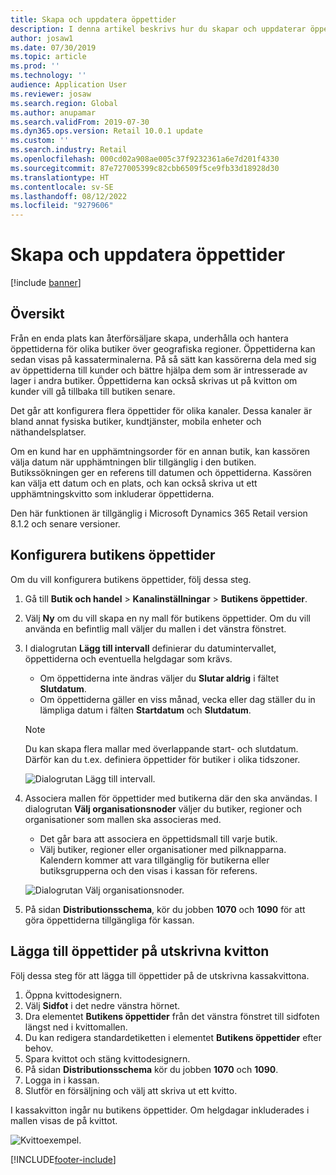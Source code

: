 ```yaml
---
title: Skapa och uppdatera öppettider
description: I denna artikel beskrivs hur du skapar och uppdaterar öppettider i Commerce Headquarters.
author: josaw1
ms.date: 07/30/2019
ms.topic: article
ms.prod: ''
ms.technology: ''
audience: Application User
ms.reviewer: josaw
ms.search.region: Global
ms.author: anupamar
ms.search.validFrom: 2019-07-30
ms.dyn365.ops.version: Retail 10.0.1 update
ms.custom: ''
ms.search.industry: Retail
ms.openlocfilehash: 000cd02a908ae005c37f9232361a6e7d201f4330
ms.sourcegitcommit: 87e727005399c82cbb6509f5ce9fb33d18928d30
ms.translationtype: HT
ms.contentlocale: sv-SE
ms.lasthandoff: 08/12/2022
ms.locfileid: "9279606"
---
```

# <a name="create-and-update-store-hours"></a>Skapa och uppdatera öppettider

[!include [banner](../../includes/banner.md)]

## <a name="overview"></a>Översikt

Från en enda plats kan återförsäljare skapa, underhålla och hantera öppettiderna för olika butiker över geografiska regioner. Öppettiderna kan sedan visas på kassaterminalerna. På så sätt kan kassörerna dela med sig av öppettiderna till kunder och bättre hjälpa dem som är intresserade av lager i andra butiker. Öppettiderna kan också skrivas ut på kvitton om kunder vill gå tillbaka till butiken senare.

Det går att konfigurera flera öppettider för olika kanaler. Dessa kanaler är bland annat fysiska butiker, kundtjänster, mobila enheter och näthandelsplatser.

Om en kund har en upphämtningsorder för en annan butik, kan kassören välja datum när upphämtningen blir tillgänglig i den butiken. Butikssökningen ger en referens till datumen och öppettiderna. Kassören kan välja ett datum och en plats, och kan också skriva ut ett upphämtningskvitto som inkluderar öppettiderna.

Den här funktionen är tillgänglig i Microsoft Dynamics 365 Retail version 8.1.2 och senare versioner.

## <a name="configure-store-hours"></a>Konfigurera butikens öppettider

Om du vill konfigurera butikens öppettider, följ dessa steg.

1. Gå till **Butik och handel** \> **Kanalinställningar** \> **Butikens öppettider**.
2. Välj **Ny** om du vill skapa en ny mall för butikens öppettider. Om du vill använda en befintlig mall väljer du mallen i det vänstra fönstret.
3. I dialogrutan **Lägg till intervall** definierar du datumintervallet, öppettiderna och eventuella helgdagar som krävs.

    - Om öppettiderna inte ändras väljer du **Slutar aldrig** i fältet **Slutdatum**.
    - Om öppettiderna gäller en viss månad, vecka eller dag ställer du in lämpliga datum i fälten **Startdatum** och **Slutdatum**.

    > [!NOTE]
    > Du kan skapa flera mallar med överlappande start- och slutdatum. Därför kan du t.ex. definiera öppettider för butiker i olika tidszoner.

    ![Dialogrutan Lägg till intervall.](../dev-itpro/media/Storehours1.png "Dialogrutan Lägg till intervall")

4. Associera mallen för öppettider med butikerna där den ska användas. I dialogrutan **Välj organisationsnoder** väljer du butiker, regioner och organisationer som mallen ska associeras med.

    - Det går bara att associera en öppettidsmall till varje butik.
    - Välj butiker, regioner eller organisationer med pilknapparna. Kalendern kommer att vara tillgänglig för butikerna eller butiksgrupperna och den visas i kassan för referens.

    ![Dialogrutan Välj organisationsnoder.](../dev-itpro/media/Storehours2.png "Dialogrutan Välj organisationsnoder")

5. På sidan **Distributionsschema**, kör du jobben **1070** och **1090** för att göra öppettiderna tillgängliga för kassan.

## <a name="add-store-hours-to-printed-receipts"></a>Lägga till öppettider på utskrivna kvitton

Följ dessa steg för att lägga till öppettider på de utskrivna kassakvittona.

1. Öppna kvittodesignern.
2. Välj **Sidfot** i det nedre vänstra hörnet.
3. Dra elementet **Butikens öppettider** från det vänstra fönstret till sidfoten längst ned i kvittomallen.
4. Du kan redigera standardetiketten i elementet **Butikens öppettider** efter behov.
5. Spara kvittot och stäng kvittodesignern.
6. På sidan **Distributionsschema** kör du jobben **1070** och **1090**.
7. Logga in i kassan.
8. Slutför en försäljning och välj att skriva ut ett kvitto.

I kassakvitton ingår nu butikens öppettider. Om helgdagar inkluderades i mallen visas de på kvittot.

![Kvittoexempel.](../dev-itpro/media/Storehours3.png "Kvittoexempel")


[!INCLUDE[footer-include](../../includes/footer-banner.md)]
